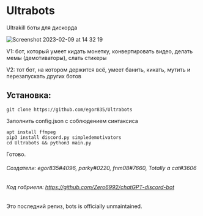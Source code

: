 # Ultrabots
Ultrakill боты для дискорда

![Screenshot 2023-02-09 at 14 32 19](https://user-images.githubusercontent.com/90187830/217801433-c50c314e-04a6-4b1f-bb83-391f00574b13.png)

V1: бот, который умеет кидать монетку, конвертировать видео, делать мемы (демотиваторы), слать стикеры

V2: тот бот, на котором держится всё, умеет банить, кикать, мутить и перезапускать других ботов

## Установка:
```
git clone https://github.com/egor835/Ultrabots
```

Заполнить config.json с соблюдением синтаксиса

```
apt install ffmpeg
pip3 install discord.py simpledemotivators
cd Ultrabots && python3 main.py
```
Готово.

###### Создатели: egor835#4096, parky#0220, fnm08#7660, Totally a cat#3606
###### Код габриеля: https://github.com/Zero6992/chatGPT-discord-bot

Это последний релиз, bots is officially unmaintained.
